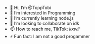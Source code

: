 - 👋 Hi, I’m @ToppTobi
- 👀 I’m interested in Programming
- 🌱 I’m currently learning node.js
- 💞️ I’m looking to collaborate on idk
- 📫 How to reach me, TikTok: *_kxwii_*
- ⚡ Fun fact: I am not a good progammer

<!---
ToppTobi/ToppTobi is a ✨ special ✨ repository because its `README.md` (this file) appears on your GitHub profile.
You can click the Preview link to take a look at your changes.
--->
